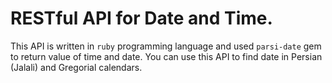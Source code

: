 # RESTful API for Date and Time. 

This API is written in `ruby` programming language and used `parsi-date` gem to return value of time and date. You can use this API to find date in Persian (Jalali) and Gregorial calendars. 
